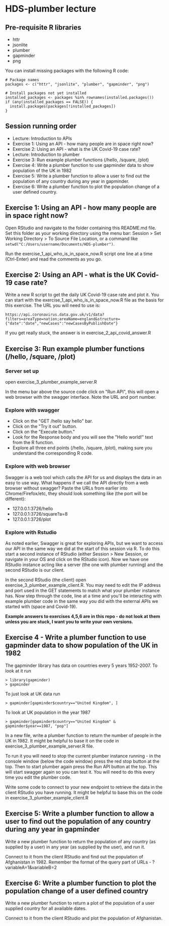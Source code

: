 # HDS-plumber lecture

## Pre-requisite R libraries

- httr
- jsonlite
- plumber
- gapminder
- png

You can install missing packages with the following R code:

    # Package names
    packages <- c("httr", "jsonlite", "plumber", "gapminder", "png")
    
    # Install packages not yet installed
    installed_packages <- packages %in% rownames(installed.packages())
    if (any(installed_packages == FALSE)) {
      install.packages(packages[!installed_packages])
    }

## Session running order

- Lecture: Introduction to APIs
- Exercise 1: Using an API - how many people are in space right now?
- Exercise 2: Using an API - what is the UK Covid-19 case rate?
- Lecture: Introduction to plumber
- Exercise 3: Run example plumber functions (/hello, /square, /plot)
- Exercise 4: Write a plumber function to use gapminder data to show population of the UK in 1982
- Exercise 5: Write a plumber function to allow a user to find out the population of any country during any year in gapminder.
- Exercise 6: Write a plumber function to plot the population change of a user defined country.

## Exercise 1: Using an API - how many people are in space right now?

Open RStudio and navigate to the folder containing this README.md file. Set this folder as your working directory using the menu bar: Session > Set Working Directory > To Source File Location, or a command like `setwd("C:/Users/username/Documents/HDS-plumber")`.

Run the exercise_1_api_who_is_in_space_now.R script one line at a time (Ctrl-Enter) and read the comments as you go.

## Exercise 2: Using an API - what is the UK Covid-19 case rate?

Write a new R script to get the daily UK Covid-19 case rate and plot it.
You can start with the exercise_1_api_who_is_in_space_now.R file as the basis for this exercise.
The URL you will need to use is:

    https://api.coronavirus.data.gov.uk/v1/data?filters=areaType=nation;areaName=england&structure={"date":"date","newCases":"newCasesByPublishDate"}

If you get really stuck, the answer is in exercise_2_api_covid_answer.R

## Exercise 3: Run example plumber functions (/hello, /square, /plot)

### Server set up

open exercise_3_plumber_example_server.R

In the menu bar above the source code click on "Run API", this will open a web
browser with the swagger interface. Note the URL and port number.

### Explore with swagger

- Click on the "GET /hello say hello" bar.
- Click on the "Try it out" button.
- Click on the "Execute button."
- Look for the Response body and you will see the "Hello world!" text from the R function.
- Explore all three end points (/hello, /square, /plot), making sure you
    understand the corresponding R code.

### Explore with web browser

Swagger is a web tool which calls the API for us and displays the data in an easy
to use way. What happens if we call the API directly from a web browser without
swagger? Paste the URLs from earlier into Chrome/Firefox/etc, they should look
something like (the port will be different):

- 127.0.0.1:3726/hello
- 127.0.0.1:3726/square?a=8
- 127.0.0.1:3726/plot

### Explore with Rstudio

As noted earlier, Swagger is great for exploring APIs, but we want to access our
API in the same way we did at the start of this session via R. To do this start
a second instance of RStudio (either Session > New Session, or navigate in your
OS and click on the RStudio icon). Now we have one RStudio instance acting like
a server (the one with plumber running) and the second RStudio is our client.

In the second RStudio (the client) open exercise_3_plumber_example_client.R.
You may need to edit the IP address and port used in the GET statements to match
what your plumber instance has. Now step through the code, line at a time and
you'll be interacting with example plumber code in the same way you did with the
external APIs we started with (space and Covid-19).

**Example answers to exercises 4,5,6 are in this repo - do not look at them unless you are stuck,
I want you to write your own versions.**

## Exercise 4 - Write a plumber function to use gapminder data to show population of the UK in 1982

The gapminder library has data on countries every 5 years 1952-2007. To look at it run

    > library(gapminder)
    > gapminder

To just look at UK data run

    > gapminder[gapminder$country=="United Kingdom", ]

To look at UK population in the year 1987

    > gapminder[gapminder$country=="United Kingdom" & gapminder$year==1987, "pop"]

In a new file, write a plumber function to return the number of people in the UK
in 1982. It might be helpful to base it on the code in
exercise_3_plumber_example_server.R file.

To run it you will need to stop the current plumber instance running - in the
console window (below the code window) press the red stop button at the top.
Then to start plumber again press the Run API button at the top. This will start
swagger again so you can test it. You will need to do this every time you edit
the plumber code.

Write some code to connect to your new endpoint to retrieve the data in the
client RStudio you have running. It might be helpful to base this on the code in
exercise_3_plumber_example_client.R

## Exercise 5: Write a plumber function to allow a user to find out the population of any country during any year in gapminder

Write a new plumber function to return the population of any country (as
supplied by a user) in any year (as supplied by the user), and run it.

Connect to it from the client RStudio and find out the population of Afghanistan
in 1982. Remember the format of the query part of URLs - ?variableA=1&variableB=2

## Exercise 6: Write a plumber function to plot the population change of a user defined country

Write a new plumber function to return a plot of the population of a user
supplied country for all available dates.

Connect to it from the client RStudio and plot the population of Afghanistan.
